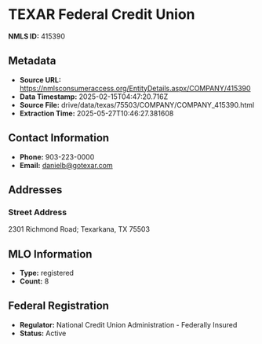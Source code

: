 # TEXAR Federal Credit Union

**NMLS ID:** 415390

## Metadata
- **Source URL:** https://nmlsconsumeraccess.org/EntityDetails.aspx/COMPANY/415390
- **Data Timestamp:** 2025-02-15T04:47:20.716Z
- **Source File:** drive/data/texas/75503/COMPANY/COMPANY_415390.html
- **Extraction Time:** 2025-05-27T10:46:27.381608

## Contact Information
- **Phone:** 903-223-0000
- **Email:** danielb@gotexar.com

## Addresses
### Street Address
2301 Richmond Road; Texarkana, TX 75503

## MLO Information
- **Type:** registered
- **Count:** 8

## Federal Registration
- **Regulator:** National Credit Union Administration - Federally Insured
- **Status:** Active
